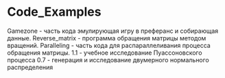 # Code_Examples
Gamezone - часть кода эмулирующая игру в преферанс и собирающая данные.
Reverse_matrix - программа обращения матрицы методом вращений.
Paralleling - часть кода для распараллеливания процесса обращения матрицы.
1.1 - учебное исследование Пуассоновского процесса
0.7 - генерация и исследование двумерного нормального распределения
